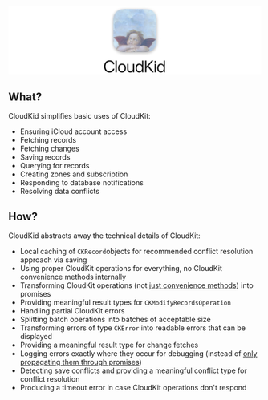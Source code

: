 ![](Documentation/Header/Header.jpg)

## What?

CloudKid simplifies basic uses of CloudKit:
 - Ensuring iCloud account access
 - Fetching records
 - Fetching changes
 - Saving records
 - Querying for records
 - Creating zones and subscription
 - Responding to database notifications
 - Resolving data conflicts

## How?

CloudKid abstracts away the technical details of CloudKit:
  * Local caching of `CKRecord`objects for recommended conflict resolution approach via saving
  * Using proper CloudKit operations for everything, no CloudKit convenience methods internally
  * Transforming CloudKit operations (not [just convenience methods](https://github.com/PromiseKit/CloudKit)) into promises
  * Providing meaningful result types for `CKModifyRecordsOperation`
  * Handling partial CloudKit errors
  * Splitting batch operations into batches of acceptable size
  * Transforming errors of type `CKError` into readable errors that can be displayed
  * Providing a meaningful result type for change fetches
  * Logging errors exactly where they occur for debugging (instead of [only propagating them through promises](https://github.com/PromiseKit/CloudKit))
  * Detecting save conflicts and providing a meaningful conflict type for conflict resolution
  * Producing a timeout error in case CloudKit operations don't respond
